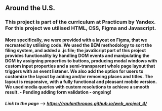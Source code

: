 ## Around the U.S.

### This project is part of the curriculum at Practicum by Yandex. For this project we utilised HTML, CSS, Figma and Javascript.

#### More specifically, we were provided with a layout on Figma, that we recreated by utilising code. We used the BEM methodology to sort the filing system, and added a .js file; the javaScript part of this project provides functionality by handling DOM events and manipulating the DOM by assigning properties to buttons, producing modal windows with custom input properties and a semi-transparent whole page layout that triggers with an event listener. We also add the option for users to customize the layout by adding and/or removing places and titles. The layout is responsive, with a fully functional and pleasant mobile version. We used media queries with custom resolutions to achieve a smooth result. - Pending adding form validation - ongoing!

##### Link to the page --> https://raulanthropos.github.io/web_project_4/
